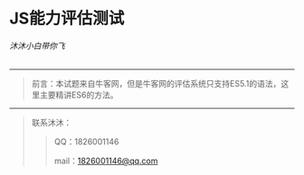 # JS能力评估测试

###### 沐沐小白带你飞

----------------------------------------------------------
>前言：本试题来自牛客网，但是牛客网的评估系统只支持ES5.1的语法，这里主要精讲ES6的方法。

----------------------------------------------------------
>联系沐沐：
>>QQ：1826001146
>>
>>mail：1826001146@qq.com